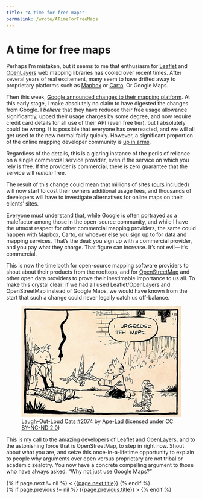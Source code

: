 ```yaml
---
title: "A time for free maps"
permalink: /wrote/ATimeForFreeMaps
---
```

# A time for free maps

Perhaps I’m mistaken, but it seems to me that enthusiasm for 
[Leaflet](https://leafletjs.com/) and [OpenLayers](https://openlayers.org/) 
web mapping libraries has cooled over recent times. After several years of 
real excitement, many seem to have drifted away to proprietary platforms such 
as [Mapbox](https://www.mapbox.com/) or [Carto](https://carto.com/). Or 
Google Maps.

Then this week, [Google announced changes to their mapping 
platform](https://cloud.google.com/maps-platform/user-guide/). At this 
early stage, I make absolutely no claim to have digested the changes from 
Google. I <em>believe</em> that they have reduced their free usage allowance 
significantly, upped their usage charges by some degree, and now require 
credit card details for all use of their API (even free tier), but I 
absolutely could be wrong. It is possible that everyone has overreacted, and 
we will all get used to the new normal fairly quickly. However, a significant 
proportion of the online mapping developer community is [up in 
arms](http://geoawesomeness.com/developers-up-in-arms-over-google-maps-api-insane-price-hike/). 

Regardless of the details, this is a glaring instance of the perils of 
reliance on a single commercial service provider, even if the service on which 
you rely is free. If the provider is commercial, there is zero guarantee that 
the service will <em>remain</em> free.

The result of this change could mean that millions of sites 
([ours](https://www.northumberlandnationalpark.org.uk/) included) will now 
start to cost their owners additional usage fees, and thousands of developers 
will have to investigate alternatives for online maps on their clients’ sites.

Everyone must understand that, while Google is often portrayed as a malefactor 
among those in the open-source community, and while I have the utmost respect 
for other commercial mapping providers, the same could happen with Mapbox, 
Carto, or whoever else you sign up to for data and mapping services. That’s 
the deal: you sign up with a commercial provider, and you pay what they 
charge. That figure can increase. It’s not evil — it’s commercial.

This is now the time both for open-source mapping software providers to shout 
about their products from the rooftops, and for 
[OpenStreetMap](https://www.openstreetmap.org/) and other open data providers 
to prove their inestimable importance to us all. To make this crystal clear: 
if we had all used Leaflet/OpenLayers and OpenStreetMap instead of Google 
Maps, we would have known from the start that such a change could never 
legally catch us off-balance.

<figure>
    <img src="/assets/pics/LaughOutLoudCats_2074.jpeg" alt="I upgraded teh maps." />
    <figcaption>
    <a href="https://www.flickr.com/photos/apelad/8008327113">Laugh-Out-Loud Cats #2074</a> 
    by <a href="https://www.flickr.com/photos/apelad/">Ape-Lad</a> (licensed under 
    <a href="https://creativecommons.org/licenses/by-nd/2.0/">CC BY-NC-ND 2.0</a>)
    </figcaption>
</figure>

This is my call to the amazing developers of Leaflet and OpenLayers, and to 
the astonishing force that is OpenStreetMap, to step in right now. Shout about 
what you are, and seize this once-in-a-lifetime opportunity to explain to 
people why arguments over open versus proprietary are not tribal or academic 
zealotry. You now have a concrete compelling argument to those who have always 
asked: “Why not just use Google Maps?”

<section id="nav">
    <div>
{% if page.next != nil %}
        &lt;&nbsp;<a href="{{page.next.url}}">{{page.next.title}}</a>
{% endif %}
    </div>
    <div>
{% if page.previous != nil %}
        <a href="{{page.previous.url}}">{{page.previous.title}}</a>&nbsp;&gt;
{% endif %}
    </div>
</section>
